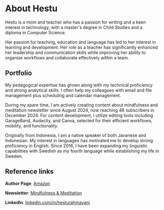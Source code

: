 # About Hestu 
Hestu is a mom and teacher who has a passion for writing and a keen interest in technology, with a master's degree in Child Studies and a diploma in Computer Science.

Her passion for teaching, education and language has led to her interest in learning and development. Her role as a teacher has significantly enhanced her leadership and communication skills while improving her ability to organize workflows and collaborate effectively within a team.

## Portfolio
My pedagogical expertise has grown along with my technical proficiency and strong analytical skills. I often help my colleagues with email and file management plus scheduling and calendar management. 

During my spare time, I am actively creating content about mindfulness and meditation newsletter since August 2024, now reaching 48 subscribers in December 2024. For content development, I utilize editing tools including GarageBand, Audacity, and Canva, selected for their efficient workflows, mobility, and functionality. 

Originally from Indonesia, I am a native speaker of both Javanese and Indonesian. My interest in languages has motivated me to develop strong proficiency in English. Since 2016, I have been expanding my linguistic capabilities with Swedish as my fourth language while establishing my life in Sweden.

## Reference links
**Author Page**: [Amazon](https://www.amazon.com/author/hestuskrivero) 

**Newsletter**: [Mindfulness & Meditation](https://mindfulexploration.substack.com) 

**LinkedIn**: [linkedin.com/in/hesturahmayani](https://linkedin.com/in/hesturahmayani)